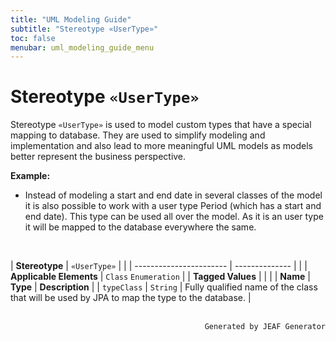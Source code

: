 ```yaml
---
title: "UML Modeling Guide"
subtitle: "Stereotype «UserType»"
toc: false
menubar: uml_modeling_guide_menu
---
```


# Stereotype `«UserType»`
Stereotype `«UserType»` is used to model custom types that have a special mapping to database. They are used to simplify modeling and implementation and also lead to more meaningful UML models as models better represent the business perspective.

**Example:**
- Instead of modeling a start and end date in several classes of the model it is also possible to work with a user type Period (which has a start and end date). This type can be used all over the model. As it is an user type it will be mapped to the database everywhere the same.

<br>

| **Stereotype**          | `«UserType»` | |
| ----------------------- | -------------- | |
| **Applicable Elements** | `Class` `Enumeration`        |
| **Tagged Values**       |                       |                                                                                                                                                                                                          |
| **Name**                | **Type**              | **Description**                                                                                                                                                                                          |
| `typeClass`   | `String` | Fully qualified name of the class that will be used by JPA to map the type to the database. |



<br>

<div style="text-align: right"><code>Generated by JEAF Generator</code></div>

    